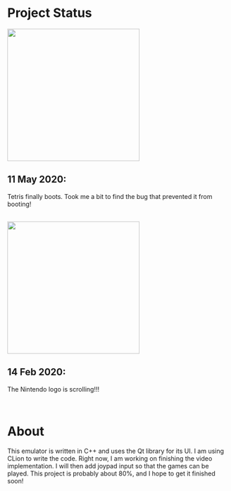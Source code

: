 # Project Status

<img src="https://i.imgur.com/EFEmEq0.jpg" width="300" height="300">
<h2>11 May 2020:</h2>
<p>Tetris finally boots. Took me a bit to find the bug that prevented it from booting!</p><br>

<img src="https://i.imgur.com/GmHoigL.jpg" width="300" height="300">
<h2>14 Feb 2020:</h2>
<p>The Nintendo logo is scrolling!!!</p><br>

# About

This emulator is written in C++ and uses the Qt library for its UI. I am using CLion to write the code. Right now, I am working on finishing the video implementation. I will then add joypad input so that the games can be played. This project is probably about 80%, and I hope to get it finished soon!
